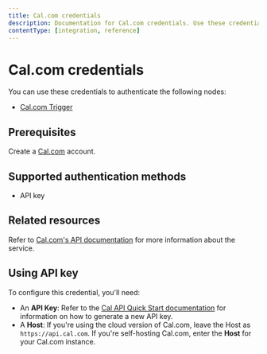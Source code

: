 ```yaml
---
title: Cal.com credentials
description: Documentation for Cal.com credentials. Use these credentials to authenticate Cal.com in n8n, a workflow automation platform.
contentType: [integration, reference]
---
```


# Cal.com credentials

You can use these credentials to authenticate the following nodes:

- [Cal.com Trigger](/integrations/builtin/trigger-nodes/n8n-nodes-base.caltrigger.md)

## Prerequisites

Create a [Cal.com](https://www.cal.com/) account.

## Supported authentication methods

- API key

## Related resources

Refer to [Cal.com's API documentation](https://cal.com/docs/enterprise-features/api#api-server-specifications) for more information about the service.

## Using API key

To configure this credential, you'll need:

- An **API Key**: Refer to the [Cal API Quick Start documentation](https://cal.com/docs/enterprise-features/api/quick-start) for information on how to generate a new API key.
- A **Host**: If you're using the cloud version of Cal.com, leave the Host as `https://api.cal.com`. If you're self-hosting Cal.com, enter the **Host** for your Cal.com instance.

